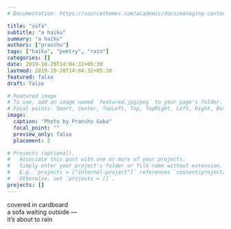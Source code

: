 ```yaml
---
# Documentation: https://sourcethemes.com/academic/docs/managing-content/

title: "sofa"
subtitle: "a haiku"
summary: "a haiku"
authors: ["pranshu"]
tags: ["haiku", "poetry", "rain"]
categories: []
date: 2019-10-20T14:04:32+05:30
lastmod: 2019-10-20T14:04:32+05:30
featured: false
draft: false

# Featured image
# To use, add an image named `featured.jpg/png` to your page's folder.
# Focal points: Smart, Center, TopLeft, Top, TopRight, Left, Right, BottomLeft, Bottom, BottomRight.
image:
  caption: "Photo by Pranshu Gaba"
  focal_point: ""
  preview_only: false
  placement: 2

# Projects (optional).
#   Associate this post with one or more of your projects.
#   Simply enter your project's folder or file name without extension.
#   E.g. `projects = ["internal-project"]` references `content/project/deep-learning/index.md`.
#   Otherwise, set `projects = []`.
projects: []
---
```

covered in cardboard  
a sofa waiting outside —  
it’s about to rain  

